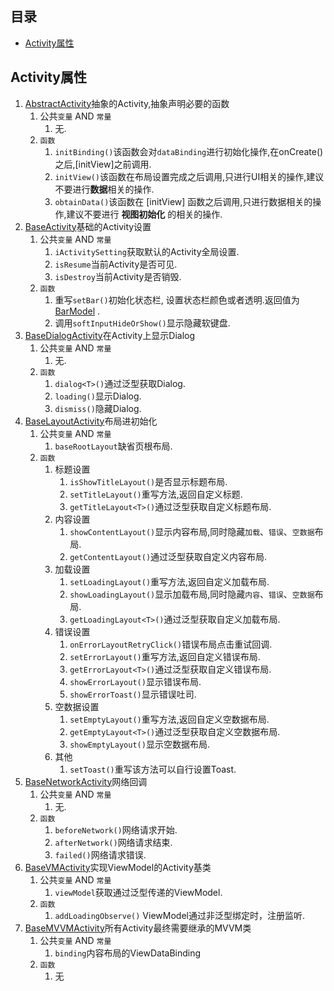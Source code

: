 ## 目录

* [Activity属性](#Activity属性)

## Activity属性

1. [AbstractActivity](https://github.com/Chen-Xi-g/GFAndroid/blob/master/base_core/src/main/java/com/alvin/base_core/base/AbstractActivity.kt)抽象的Activity,抽象声明必要的函数
    1. 公共`变量` AND `常量`
        1. 无.
    2. `函数`
        1. `initBinding()`该函数会对`dataBinding`进行初始化操作,在onCreate()之后,[initView]之前调用.
        2. `initView()`该函数在布局设置完成之后调用,只进行UI相关的操作,建议不要进行**数据**相关的操作.
        3. `obtainData()`该函数在 [initView] 函数之后调用,只进行数据相关的操作,建议不要进行 **视图初始化** 的相关的操作.
2. [BaseActivity](https://github.com/Chen-Xi-g/GFAndroid/blob/master/base_core/src/main/java/com/alvin/base_core/base/BaseActivity.kt)基础的Activity设置
    1. 公共`变量` AND `常量`
        1. `iActivitySetting`获取默认的Activity全局设置.
        2. `isResume`当前Activity是否可见.
        3. `isDestroy`当前Activity是否销毁.
    2. `函数`
        1. 重写`setBar()`初始化状态栏,
           设置状态栏颜色或者透明.返回值为[BarModel](https://github.com/Chen-Xi-g/GFAndroid/blob/master/base_core/src/main/java/com/alvin/base_core/model/BarModel.kt)
           .
        2. 调用`softInputHideOrShow()`显示隐藏软键盘.
3. [BaseDialogActivity](https://github.com/Chen-Xi-g/GFAndroid/blob/master/base_core/src/main/java/com/alvin/base_core/base/BaseDialogActivity.kt)在Activity上显示Dialog
    1. 公共`变量` AND `常量`
        1. 无.
    2. `函数`
        1. `dialog<T>()`通过泛型获取Dialog.
        2. `loading()`显示Dialog.
        3. `dismiss()`隐藏Dialog.
4. [BaseLayoutActivity](https://github.com/Chen-Xi-g/GFAndroid/blob/master/base_core/src/main/java/com/alvin/base_core/base/BaseLayoutActivity.kt)布局进初始化
    1. 公共`变量` AND `常量`
        1. `baseRootLayout`缺省页根布局.
    2. `函数`
        1. 标题设置
            1. `isShowTitleLayout()`是否显示标题布局.
            2. `setTitleLayout()`重写方法,返回自定义标题.
            3. `getTitleLayout<T>()`通过泛型获取自定义标题布局.
        2. 内容设置
            1. `showContentLayout()`显示内容布局,同时隐藏`加载`、`错误`、`空数据`布局.
            2. `getContentLayout()`通过泛型获取自定义内容布局.
        3. 加载设置
            1. `setLoadingLayout()`重写方法,返回自定义加载布局.
            2. `showLoadingLayout()`显示加载布局,同时隐藏`内容`、`错误`、`空数据`布局.
            3. `getLoadingLayout<T>()`通过泛型获取自定义加载布局.
        4. 错误设置
            1. `onErrorLayoutRetryClick()`错误布局点击重试回调.
            2. `setErrorLayout()`重写方法,返回自定义错误布局.
            3. `getErrorLayout<T>()`通过泛型获取自定义错误布局.
            4. `showErrorLayout()`显示错误布局.
            5. `showErrorToast()`显示错误吐司.
        5. 空数据设置
            1. `setEmptyLayout()`重写方法,返回自定义空数据布局.
            2. `getEmptyLayout<T>()`通过泛型获取自定义空数据布局.
            3. `showEmptyLayout()`显示空数据布局.
        6. 其他
            1. `setToast()`重写该方法可以自行设置Toast.
5. [BaseNetworkActivity](https://github.com/Chen-Xi-g/GFAndroid/blob/master/base_core/src/main/java/com/alvin/base_core/base/BaseNetworkActivity.kt)网络回调
    1. 公共`变量` AND `常量`
        1. 无.
    2. `函数`
        1. `beforeNetwork()`网络请求开始.
        2. `afterNetwork()`网络请求结束.
        3. `failed()`网络请求错误.
6. [BaseVMActivity](https://github.com/Chen-Xi-g/GFAndroid/blob/master/base_core/src/main/java/com/alvin/base_core/base/BaseVMActivity.kt)实现ViewModel的Activity基类
    1. 公共`变量` AND `常量`
        1. `viewModel`获取通过泛型传递的ViewModel.
    2. `函数`
        1. `addLoadingObserve()` ViewModel通过非泛型绑定时，注册监听.
7. [BaseMVVMActivity](https://github.com/Chen-Xi-g/GFAndroid/blob/master/base_core/src/main/java/com/alvin/base_core/base/BaseMVVMActivity.kt)所有Activity最终需要继承的MVVM类
    1. 公共`变量` AND `常量`
        1. `binding`内容布局的ViewDataBinding
    2. `函数`
        1. 无